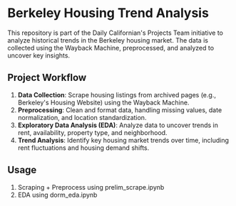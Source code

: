 # Berkeley Housing Trend Analysis

This repository is part of the Daily Californian's Projects Team initiative to analyze historical trends in the Berkeley housing market. The data is collected using the Wayback Machine, preprocessed, and analyzed to uncover key insights.

## Project Workflow
1. **Data Collection**: Scrape housing listings from archived pages (e.g., Berkeley's Housing Website) using the Wayback Machine.
2. **Preprocessing**: Clean and format data, handling missing values, date normalization, and location standardization.
3. **Exploratory Data Analysis (EDA)**: Analyze data to uncover trends in rent, availability, property type, and neighborhood.
4. **Trend Analysis**: Identify key housing market trends over time, including rent fluctuations and housing demand shifts.

## Usage
1. Scraping + Preprocess using prelim_scrape.ipynb
2. EDA using dorm_eda.ipynb
